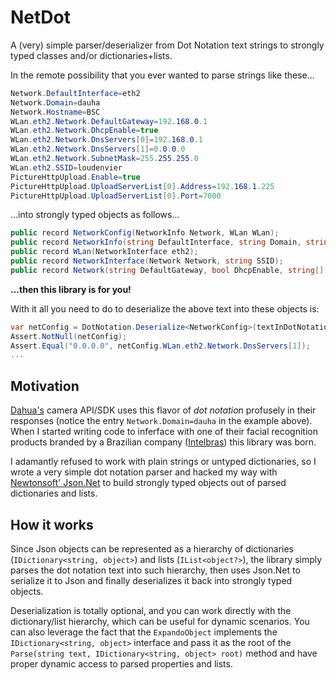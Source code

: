 # NetDot
A (very) simple parser/deserializer from Dot Notation text strings to strongly typed classes and/or dictionaries+lists. 

In the remote possibility that you ever wanted to parse strings like these...

```csharp
Network.DefaultInterface=eth2
Network.Domain=dauha
Network.Hostname=BSC
WLan.eth2.Network.DefaultGateway=192.168.0.1
WLan.eth2.Network.DhcpEnable=true
WLan.eth2.Network.DnsServers[0]=192.168.0.1
WLan.eth2.Network.DnsServers[1]=0.0.0.0
WLan.eth2.Network.SubnetMask=255.255.255.0
WLan.eth2.SSID=loudenvier
PictureHttpUpload.Enable=true
PictureHttpUpload.UploadServerList[0].Address=192.168.1.225
PictureHttpUpload.UploadServerList[0].Port=7000
```

...into strongly typed objects as follows...

```csharp
public record NetworkConfig(NetworkInfo Network, WLan WLan);
public record NetworkInfo(string DefaultInterface, string Domain, string Hostname);
public record WLan(NetworkInterface eth2);
public record NetworkInterface(Network Network, string SSID);
public record Network(string DefaultGateway, bool DhcpEnable, string[] DnsServers, string SubnetMask);
```

**...then this library is for you!** 

With it all you need to do to deserialize the above text into these objects is:
```csharp
var netConfig = DotNotation.Deserialize<NetworkConfig>(textInDotNotation);
Assert.NotNull(netConfig);
Assert.Equal("0.0.0.0", netConfig.WLan.eth2.Network.DnsServers[1]);
...
```
## Motivation
[Dahua's](https://www.dahuasecurity.com) camera API/SDK uses this flavor of *dot notation* profusely in their responses (notice the entry `Network.Domain=dauha` in the example above). When I started writing code to inferface with one of their facial recognition products branded by a Brazilian company ([Intelbras](https://www.intelbras.com)) this library was born. 

I adamantly refused to work with plain strings or untyped dictionaries, so I wrote a very simple dot notation parser and hacked my way with [Newtonsoft' Json.Net](https://www.newtonsoft.com/json) to build strongly typed objects out of parsed dictionaries and lists.

## How it works

Since Json objects can be represented as a hierarchy of dictionaries (`IDictionary<string, object>`) and lists (`IList<object?>`), the library simply parses the dot notation text into such hierarchy, then uses Json.Net to serialize it to Json and finally deserializes it back into strongly typed objects. 

Deserialization is totally optional, and you can work directly with the dictionary/list hierarchy, which can be useful for dynamic scenarios. You can also leverage the fact that the `ExpandoObject` implements the `IDictionary<string, object>` interface and pass it as the root of the `Parse(string text, IDictionary<string, object> root)` method and have proper dynamic access to parsed properties and lists.

